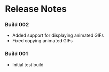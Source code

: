 # Release Notes

### Build 002
- Added support for displaying animated GIFs
- Fixed copying animated GIFs

### Build 001
- Initial test build